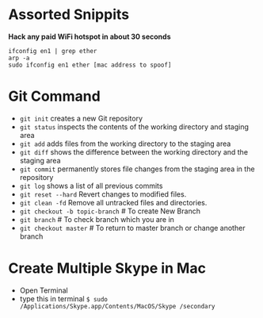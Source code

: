 # Assorted Snippits

**Hack any paid WiFi hotspot in about 30 seconds**
```
ifconfig en1 | grep ether
arp -a
sudo ifconfig en1 ether [mac address to spoof]
```

# Git Command

* `git init` creates a new Git repository
* `git status` inspects the contents of the working directory and staging area
* `git add` adds files from the working directory to the staging area
* `git diff` shows the difference between the working directory and the staging area
* `git commit` permanently stores file changes from the staging area in the repository
* `git log` shows a list of all previous commits
* `git reset --hard` Revert changes to modified files.
* `git clean -fd` Remove all untracked files and directories.
* `git checkout -b topic-branch` # To create New Branch
* `git branch` # To check branch which you are in
* `git checkout master` # To return to master branch or change another branch

# Create Multiple Skype in Mac

* Open Terminal
* type this in terminal ```$ sudo /Applications/Skype.app/Contents/MacOS/Skype /secondary```


